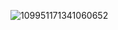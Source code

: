 ![109951171341060652](https://github.com/user-attachments/assets/f422df42-3acb-47ef-a1d4-5a778822842d)

